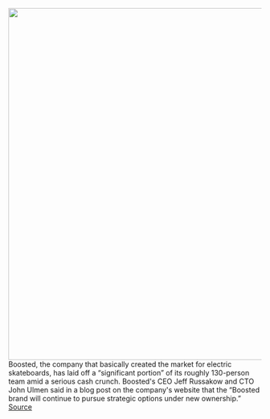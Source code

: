 <img src='https://cdn.vox-cdn.com/thumbor/bAPG4bihL8ynN30rhv-uaMD5DZQ=/0x0:2040x1360/1200x800/filters:focal(1047x702:1373x1028)/cdn.vox-cdn.com/uploads/chorus_image/image/66440238/akrales_180709_2715_0076.5.jpg' width='700px' /><br/>
Boosted, the company that basically created the market for electric skateboards, has laid off a “significant portion” of its roughly 130-person team amid a serious cash crunch. Boosted's CEO Jeff Russakow and CTO John Ulmen said in a blog post on the company's website that the “Boosted brand will continue to pursue strategic options under new ownership.”
<a href='https://www.theverge.com/2020/3/4/21165336/boosted-layoffs-money-funding-problems'> Source <a/>